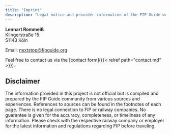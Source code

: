 ```yaml
---
title: "Imprint"
description: "Legal notice and provider information of the FIP Guide website."
---
```


**Lennart Rommeiß**\
Klingerstraße 15\
51143 Köln

Email: nextstop@fipguide.org

Feel free to contact us via the [contact form]({{< relref path="contact.md" >}}).

## Disclaimer

The information provided in this project is not official but is compiled and prepared by the FIP Guide community from various sources and experiences. References to sources can be found in the footnotes of each page. There is no legal connection to FIP or railway companies. No guarantee is given for the accuracy, completeness, or timeliness of any information. Please check with the respective railway company or employer for the latest information and regulations regarding FIP before traveling.